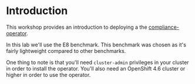 Introduction
============

This workshop provides an introduction to deploying a the
[compliance-operator](https://github.com/openshift/compliance-operator).

In this lab we'll use the E8 benchmark. This benchmark was chosen
as it's fairly lightweight compared to other benchmarks.

One thing to note is that you'll need `cluster-admin` privileges in your
cluster in order to install the operator. You'll also need an OpenShift 4.6
cluster or higher in order to use the operator.
